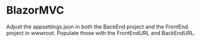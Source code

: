 # BlazorMVC

Adjust the appsettings.json in both the BackEnd project and the FrontEnd project in wwwroot. Populate those with the FrontEndURL and BackEndURL. 
